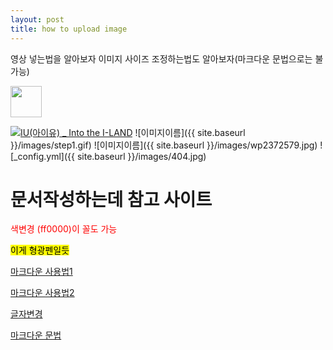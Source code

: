 ```yaml
---
layout: post
title: how to upload image
---
```


영상 넣는법을 알아보자
이미지 사이즈 조정하는법도 알아보자(마크다운 문법으로는 불가능)



<img src=/image/404.jpg width="50" height="50"/>

[![IU(아이유) _ Into the I-LAND](http://img.youtube.com/vi/QYNwbZHmh8g/0.jpg)](https://youtu.be/QYNwbZHmh8g?t=0s)
![이미지이름]({{ site.baseurl }}/images/step1.gif)
![이미지이름]({{ site.baseurl }}/images/wp2372579.jpg)
![_config.yml]({{ site.baseurl }}/images/404.jpg)
 

# 문서작성하는데 참고 사이트
<font color = red>색변경 (ff0000)이 꼴도 가능</font>

<mark>이게 형광펜일듯</mark>

[마크다운 사용법1](https://ansohxxn.github.io/blog/posting/)

[마크다운 사용법2](https://theorydb.github.io/envops/2019/05/22/envops-blog-how-to-use-md/)

[글자변경](https://blog.illunex.com/%EA%B9%83%ED%97%88%EB%B8%8C-%EB%B8%94%EB%A1%9C%EA%B7%B8-%EB%A7%8C%EB%93%A4%EA%B8%B0%EC%A7%80%ED%82%AC-jekyll/)

[마크다운 문법](https://teddylee777.github.io/jekyll/Jekyll-%EC%82%AC%EC%9A%A9%EC%9D%84-%EC%9C%84%ED%95%9C-markdown-%EB%AC%B8%EB%B2%95)
